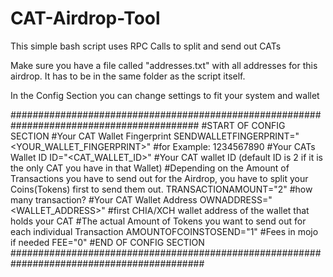 # CAT-Airdrop-Tool
This simple bash script uses RPC Calls to split and send out CATs

Make sure you have a file called "addresses.txt" with all addresses for this airdrop. It has to be in the same folder as the script itself.






In the Config Section you can change settings to fit your system and wallet

##########################################################################################
#START OF CONFIG SECTION
#Your CAT Wallet Fingerprint
SENDWALLETFINGERPRINT="<YOUR_WALLET_FINGERPRINT>" #for Example: 1234567890
#Your CATs Wallet ID
ID="<CAT_WALLET_ID>" #Your CAT wallet ID (default ID is 2 if it is the only CAT you have in that Wallet)
#Depending on the Amount of Transactions you have to send out for the Airdrop, you have to split your Coins(Tokens) first to send them out.
TRANSACTIONAMOUNT="2" #how many transaction?
#Your CAT Wallet Address
OWNADDRESS="<WALLET_ADDRESS>" #first CHIA/XCH wallet address of the wallet that holds your CAT
#The actual Amount of Tokens you want to send out for each individual Transaction
AMOUNTOFCOINSTOSEND="1"
#Fees in mojo if needed
FEE="0"
#END OF CONFIG SECTION
###########################################################################################

